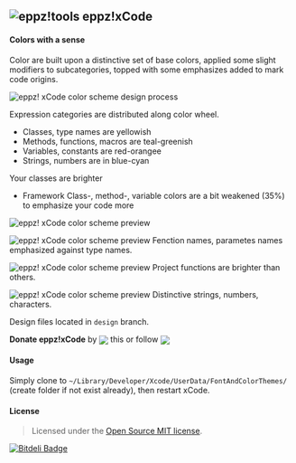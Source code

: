 ## ![eppz!tools](http://www.eppz.eu/beacons/eppz!.png) eppz!xCode

#### Colors with a sense

Color are built upon a distinctive set of base colors, applied some slight modifiers to subcategories, topped with some emphasizes added to mark code origins.

![eppz! xCode color scheme design process](https://raw.github.com/eppz/eppz-xCode/design/eppz!xCode_color_scheme_process.gif)

Expression categories are distributed along color wheel.
+ Classes, type names are yellowish
+ Methods, functions, macros are teal-greenish
+ Variables, constants are red-orangee
+ Strings, numbers are in blue-cyan

Your classes are brighter
+ Framework Class-, method-, variable colors are a bit weakened (35%) to emphasize your code more

![eppz! xCode color scheme preview](https://raw.github.com/eppz/eppz-xCode/design/eppz!xCode_color_scheme_preview.png)

![eppz! xCode color scheme preview](https://raw.github.com/eppz/eppz-xCode/design/_previews/eppz!xCode_color_scheme_declarations.jpg)
Fenction names, parametes names emphasized against type names.

![eppz! xCode color scheme preview](https://raw.github.com/eppz/eppz-xCode/design/_previews/eppz!xCode_color_scheme_functions.jpg)
Project functions are brighter than others.

![eppz! xCode color scheme preview](https://raw.github.com/eppz/eppz-xCode/design/_previews/eppz!xCode_color_scheme_strings.jpg)
Distinctive strings, numbers, characters.

Design files located in `design` branch.

**Donate eppz!xCode** by <a href="https://twitter.com/intent/tweet?text=%23xCode%20color%20scheme%20with%20sense%20https%3A%2F%2Fgithub.com%2Feppz%2Feppz-xCode%20%20%40_eppz%20%23iosdev%20%23code%20%23tool%20%23workflow%20pic.twitter.com%2Fh8HHyfVEAB"><img src="http://eppz.eu/beacons/eppz!_tweet.png" align="absmiddle"></a> this or follow <a href="https://twitter.com/intent/user?original_referer=https%3A%2F%2Ftwitter.com%2Fabout%2Fresources%2Fbuttons&region=following&screen_name=_eppz&tw_p=followbutton&variant=2.0"><img src="http://eppz.eu/beacons/eppz!_follow.png" align="absmiddle"></a>

#### Usage
Simply clone to `~/Library/Developer/Xcode/UserData/FontAndColorThemes/` (create folder if not exist already), then restart xCode.

#### License
> Licensed under the [Open Source MIT license](http://en.wikipedia.org/wiki/MIT_License).


[![Bitdeli Badge](https://d2weczhvl823v0.cloudfront.net/eppz/eppz-xcode/trend.png)](https://bitdeli.com/free "Bitdeli Badge")

